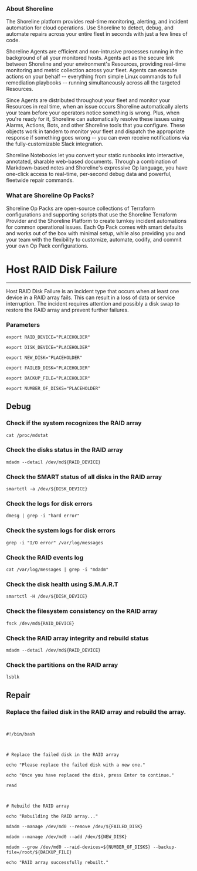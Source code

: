 
### About Shoreline
The Shoreline platform provides real-time monitoring, alerting, and incident automation for cloud operations. Use Shoreline to detect, debug, and automate repairs across your entire fleet in seconds with just a few lines of code.

Shoreline Agents are efficient and non-intrusive processes running in the background of all your monitored hosts. Agents act as the secure link between Shoreline and your environment's Resources, providing real-time monitoring and metric collection across your fleet. Agents can execute actions on your behalf -- everything from simple Linux commands to full remediation playbooks -- running simultaneously across all the targeted Resources.

Since Agents are distributed throughout your fleet and monitor your Resources in real time, when an issue occurs Shoreline automatically alerts your team before your operators notice something is wrong. Plus, when you're ready for it, Shoreline can automatically resolve these issues using Alarms, Actions, Bots, and other Shoreline tools that you configure. These objects work in tandem to monitor your fleet and dispatch the appropriate response if something goes wrong -- you can even receive notifications via the fully-customizable Slack integration.

Shoreline Notebooks let you convert your static runbooks into interactive, annotated, sharable web-based documents. Through a combination of Markdown-based notes and Shoreline's expressive Op language, you have one-click access to real-time, per-second debug data and powerful, fleetwide repair commands.

### What are Shoreline Op Packs?
Shoreline Op Packs are open-source collections of Terraform configurations and supporting scripts that use the Shoreline Terraform Provider and the Shoreline Platform to create turnkey incident automations for common operational issues. Each Op Pack comes with smart defaults and works out of the box with minimal setup, while also providing you and your team with the flexibility to customize, automate, codify, and commit your own Op Pack configurations.

# Host RAID Disk Failure
---

Host RAID Disk Failure is an incident type that occurs when at least one device in a RAID array fails. This can result in a loss of data or service interruption. The incident requires attention and possibly a disk swap to restore the RAID array and prevent further failures.

### Parameters
```shell
export RAID_DEVICE="PLACEHOLDER"

export DISK_DEVICE="PLACEHOLDER"

export NEW_DISK="PLACEHOLDER"

export FAILED_DISK="PLACEHOLDER"

export BACKUP_FILE="PLACEHOLDER"

export NUMBER_OF_DISKS="PLACEHOLDER"
```

## Debug

### Check if the system recognizes the RAID array
```shell
cat /proc/mdstat
```

### Check the disks status in the RAID array
```shell
mdadm --detail /dev/md${RAID_DEVICE}
```

### Check the SMART status of all disks in the RAID array
```shell
smartctl -a /dev/${DISK_DEVICE}
```

### Check the logs for disk errors
```shell
dmesg | grep -i "hard error"
```

### Check the system logs for disk errors
```shell
grep -i "I/O error" /var/log/messages
```

### Check the RAID events log
```shell
cat /var/log/messages | grep -i "mdadm"
```

### Check the disk health using S.M.A.R.T
```shell
smartctl -H /dev/${DISK_DEVICE}
```

### Check the filesystem consistency on the RAID array
```shell
fsck /dev/md${RAID_DEVICE}
```

### Check the RAID array integrity and rebuild status
```shell
mdadm --detail /dev/md${RAID_DEVICE}
```

### Check the partitions on the RAID array
```shell
lsblk
```

## Repair

### Replace the failed disk in the RAID array and rebuild the array.
```shell


#!/bin/bash



# Replace the failed disk in the RAID array

echo "Please replace the failed disk with a new one."

echo "Once you have replaced the disk, press Enter to continue."

read



# Rebuild the RAID array

echo "Rebuilding the RAID array..."

mdadm --manage /dev/md0 --remove /dev/${FAILED_DISK}

mdadm --manage /dev/md0 --add /dev/${NEW_DISK}

mdadm --grow /dev/md0 --raid-devices=${NUMBER_OF_DISKS} --backup-file=/root/${BACKUP_FILE}

echo "RAID array successfully rebuilt."


```